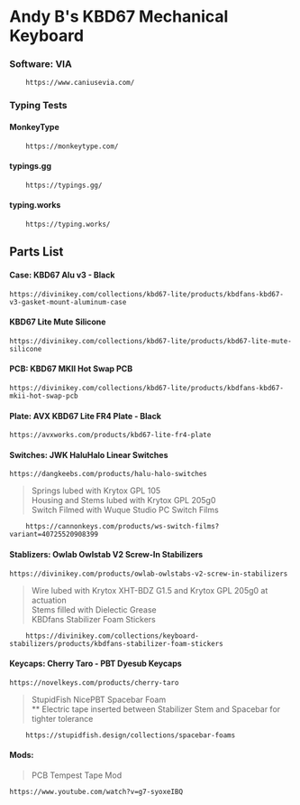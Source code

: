 

# Andy B's KBD67 Mechanical Keyboard

### **Software:** VIA
        
        https://www.caniusevia.com/
        
### **Typing Tests**<br>
#### MonkeyType

        https://monkeytype.com/
        
#### typings.gg

        https://typings.gg/
        
#### typing.works

        https://typing.works/
        
## Parts List

#### **Case:** KBD67 Alu v3 - Black

    https://divinikey.com/collections/kbd67-lite/products/kbdfans-kbd67-v3-gasket-mount-aluminum-case
  

#### KBD67 Lite Mute Silicone

    https://divinikey.com/collections/kbd67-lite/products/kbd67-lite-mute-silicone


#### **PCB:** KBD67 MKII Hot Swap PCB

    https://divinikey.com/collections/kbd67-lite/products/kbdfans-kbd67-mkii-hot-swap-pcb
  
  
#### **Plate:** AVX KBD67 Lite FR4 Plate - Black

    https://avxworks.com/products/kbd67-lite-fr4-plate
  
  
#### **Switches:** JWK HaluHalo Linear Switches

    https://dangkeebs.com/products/halu-halo-switches
  
  > Springs lubed with Krytox GPL 105<br>
  > Housing and Stems lubed with Krytox GPL 205g0<br>
  > Switch Filmed with Wuque Studio PC Switch Films<br>
      
        https://cannonkeys.com/products/ws-switch-films?variant=40725520908399


#### **Stablizers:** Owlab Owlstab V2 Screw-In Stabilizers

    https://divinikey.com/products/owlab-owlstabs-v2-screw-in-stabilizers
 
  > Wire lubed with Krytox XHT-BDZ G1.5 and Krytox GPL 205g0 at actuation<br> 
  > Stems filled with Dielectic Grease<br>
  > KBDfans Stabilizer Foam Stickers<br>
       
        https://divinikey.com/collections/keyboard-stabilizers/products/kbdfans-stabilizer-foam-stickers
     
     
#### **Keycaps:** Cherry Taro - PBT Dyesub Keycaps

    https://novelkeys.com/products/cherry-taro
  
  > StupidFish NicePBT Spacebar Foam <br> 
  > ** Electric tape inserted between Stabilizer Stem and Spacebar for tighter tolerance
  
        https://stupidfish.design/collections/spacebar-foams
  
#### **Mods:** <br>
 > PCB Tempest Tape Mod
 
    https://www.youtube.com/watch?v=g7-syoxeIBQ
  
  
